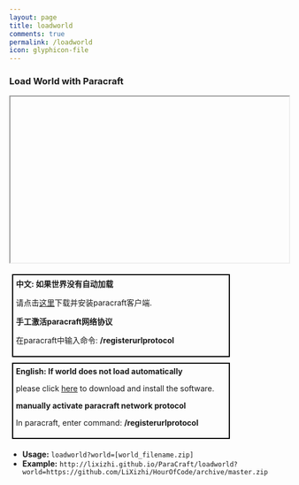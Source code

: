 ```yaml
---
layout: page
title: loadworld
comments: true
permalink: /loadworld
icon: glyphicon-file
---
```


<script>
function getRequests() {
    var s1 = location.search.substring(1, location.search.length).split('&'),
        r = {}, s2, i;
    for (i = 0; i < s1.length; i += 1) {
        s2 = s1[i].split('=');
        r[decodeURIComponent(s2[0]).toLowerCase()] = decodeURIComponent(s2[1]);
    }
    return r;
};
function LoadWorld(){
    var QueryString = getRequests();
    if(QueryString["world"]){
        var url = "paracraft://cmd/loadworld " + QueryString["world"];
        document.getElementById('myframe').src = url;
        document.getElementById('url').innerHTML = url;
    }
}
$(LoadWorld);
</script>

<h3>Load World with Paracraft</h3>
<div id="url"></div>
<p>
    <iframe id="myframe" width="100%" height="300px">
        loadworld.html?world=111.zip
    </iframe>
</p>
<div style="clear:both"></div>
<div style="float:left;min-width:380px;padding:5px;margin:5px;border :2px solid black;">
    <b>中文: 如果世界没有自动加载</b>
    <p>
        请点击<a href="http://www.paracraft.cn/">这里</a>下载并安装paracraft客户端.
    </p>
    <b>手工激活paracraft网络协议</b>
    <p>
        在paracraft中输入命令: <b>/registerurlprotocol</b>
    </p>
</div>
<div style="float:left;min-width:380px;padding:5px;margin:5px;border :2px solid black;">
    <b>English: If world does not load automatically</b>
    <p>
        please click <a href="http://www.paracraft.cn/">here</a> to download and install the software.
    </p>
    <b>manually activate paracraft network protocol </b>
    <p>
        In paracraft, enter command: <b>/registerurlprotocol</b>
    </p>
</div>
<div style="clear:both"></div>

* **Usage:**  `loadworld?world=[world_filename.zip]`
* **Example:** `http://lixizhi.github.io/ParaCraft/loadworld?world=https://github.com/LiXizhi/HourOfCode/archive/master.zip`
